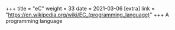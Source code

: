 +++
title = "eC"
weight = 33
date = 2021-03-06
[extra]
link = "https://en.wikipedia.org/wiki/EC_(programming_language)"
+++
A programming language

